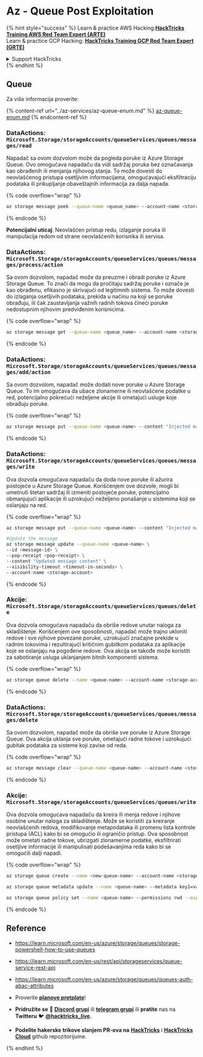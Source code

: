 # Az - Queue Post Exploitation

{% hint style="success" %}
Learn & practice AWS Hacking:<img src="../../.gitbook/assets/image (1) (1).png" alt="" data-size="line">[**HackTricks Training AWS Red Team Expert (ARTE)**](https://training.hacktricks.xyz/courses/arte)<img src="../../.gitbook/assets/image (1) (1).png" alt="" data-size="line">\
Learn & practice GCP Hacking: <img src="../../.gitbook/assets/image (2).png" alt="" data-size="line">[**HackTricks Training GCP Red Team Expert (GRTE)**<img src="../../.gitbook/assets/image (2).png" alt="" data-size="line">](https://training.hacktricks.xyz/courses/grte)

<details>

<summary>Support HackTricks</summary>

* Check the [**subscription plans**](https://github.com/sponsors/carlospolop)!
* **Join the** 💬 [**Discord group**](https://discord.gg/hRep4RUj7f) or the [**telegram group**](https://t.me/peass) or **follow** us on **Twitter** 🐦 [**@hacktricks\_live**](https://twitter.com/hacktricks\_live)**.**
* **Share hacking tricks by submitting PRs to the** [**HackTricks**](https://github.com/carlospolop/hacktricks) and [**HackTricks Cloud**](https://github.com/carlospolop/hacktricks-cloud) github repos.

</details>
{% endhint %}

## Queue

Za više informacija proverite:

{% content-ref url="../az-services/az-queue-enum.md" %}
[az-queue-enum.md](../az-services/az-queue-enum.md)
{% endcontent-ref %}

### DataActions:  `Microsoft.Storage/storageAccounts/queueServices/queues/messages/read`

Napadač sa ovom dozvolom može da pogleda poruke iz Azure Storage Queue. Ovo omogućava napadaču da vidi sadržaj poruka bez označavanja kao obrađenih ili menjanja njihovog stanja. To može dovesti do neovlašćenog pristupa osetljivim informacijama, omogućavajući eksfiltraciju podataka ili prikupljanje obaveštajnih informacija za dalja napada. 

{% code overflow="wrap" %}
```bash
az storage message peek --queue-name <queue_name> --account-name <storage_account>
```
{% endcode %}

**Potencijalni uticaj**: Neovlašćen pristup redu, izlaganje poruka ili manipulacija redom od strane neovlašćenih korisnika ili servisa.

### DataActions: `Microsoft.Storage/storageAccounts/queueServices/queues/messages/process/action`

Sa ovom dozvolom, napadač može da preuzme i obradi poruke iz Azure Storage Queue. To znači da mogu da pročitaju sadržaj poruke i označe je kao obrađenu, efikasno je skrivajući od legitimnih sistema. To može dovesti do izlaganja osetljivih podataka, prekida u načinu na koji se poruke obrađuju, ili čak zaustavljanja važnih radnih tokova čineći poruke nedostupnim njihovim predviđenim korisnicima.

{% code overflow="wrap" %}
```bash
az storage message get --queue-name <queue_name> --account-name <storage_account>
```
{% endcode %}

### DataActions: `Microsoft.Storage/storageAccounts/queueServices/queues/messages/add/action`

Sa ovom dozvolom, napadač može dodati nove poruke u Azure Storage Queue. To im omogućava da ubace zlonamerne ili neovlašćene podatke u red, potencijalno pokrećući neželjene akcije ili ometajući usluge koje obrađuju poruke.

{% code overflow="wrap" %}
```bash
az storage message put --queue-name <queue-name> --content "Injected malicious message" --account-name <storage-account>
```
{% endcode %}

### DataActions: `Microsoft.Storage/storageAccounts/queueServices/queues/messages/write`

Ova dozvola omogućava napadaču da doda nove poruke ili ažurira postojeće u Azure Storage Queue. Korišćenjem ove dozvole, mogli bi umetnuti štetan sadržaj ili izmeniti postojeće poruke, potencijalno obmanjujući aplikacije ili uzrokujući neželjeno ponašanje u sistemima koji se oslanjaju na red. 

{% code overflow="wrap" %}
```bash
az storage message put --queue-name <queue-name> --content "Injected malicious message" --account-name <storage-account>

#Update the message
az storage message update --queue-name <queue-name> \
--id <message-id> \
--pop-receipt <pop-receipt> \
--content "Updated message content" \
--visibility-timeout <timeout-in-seconds> \
--account-name <storage-account>
```
{% endcode %}

### Akcije: `Microsoft.Storage/storageAccounts/queueServices/queues/delete`

Ova dozvola omogućava napadaču da obriše redove unutar naloga za skladištenje. Korišćenjem ove sposobnosti, napadač može trajno ukloniti redove i sve njihove povezane poruke, uzrokujući značajne prekide u radnim tokovima i rezultirajući kritičnim gubitkom podataka za aplikacije koje se oslanjaju na pogođene redove. Ova akcija se takođe može koristiti za sabotiranje usluga uklanjanjem bitnih komponenti sistema.

{% code overflow="wrap" %}
```bash
az storage queue delete --name <queue-name> --account-name <storage-account>
```
{% endcode %}

### DataActions: `Microsoft.Storage/storageAccounts/queueServices/queues/messages/delete`

Sa ovom dozvolom, napadač može da obriše sve poruke iz Azure Storage Queue. Ova akcija uklanja sve poruke, ometajući radne tokove i uzrokujući gubitak podataka za sisteme koji zavise od reda. 

{% code overflow="wrap" %}
```bash
az storage message clear --queue-name <queue-name> --account-name <storage-account>
```
{% endcode %}

### Akcije: `Microsoft.Storage/storageAccounts/queueServices/queues/write`

Ova dozvola omogućava napadaču da kreira ili menja redove i njihove osobine unutar naloga za skladištenje. Može se koristiti za kreiranje neovlašćenih redova, modifikovanje metapodataka ili promenu lista kontrole pristupa (ACL) kako bi se omogućio ili ograničio pristup. Ova sposobnost može ometati radne tokove, ubrizgati zlonamerne podatke, eksfiltrirati osetljive informacije ili manipulisati podešavanjima reda kako bi se omogućili dalji napadi.

{% code overflow="wrap" %}
```bash
az storage queue create --name <new-queue-name> --account-name <storage-account>

az storage queue metadata update --name <queue-name> --metadata key1=value1 key2=value2 --account-name <storage-account>

az storage queue policy set --name <queue-name> --permissions rwd --expiry 2024-12-31T23:59:59Z --account-name <storage-account>
```
{% endcode %}

## Reference

* https://learn.microsoft.com/en-us/azure/storage/queues/storage-powershell-how-to-use-queues
* https://learn.microsoft.com/en-us/rest/api/storageservices/queue-service-rest-api
* https://learn.microsoft.com/en-us/azure/storage/queues/queues-auth-abac-attributes

* Proverite [**planove pretplate**](https://github.com/sponsors/carlospolop)!
* **Pridružite se** 💬 [**Discord grupi**](https://discord.gg/hRep4RUj7f) ili [**telegram grupi**](https://t.me/peass) ili **pratite** nas na **Twitteru** 🐦 [**@hacktricks\_live**](https://twitter.com/hacktricks\_live)**.**
* **Podelite hakerske trikove slanjem PR-ova na** [**HackTricks**](https://github.com/carlospolop/hacktricks) i [**HackTricks Cloud**](https://github.com/carlospolop/hacktricks-cloud) github repozitorijume.

</details>
{% endhint %}
